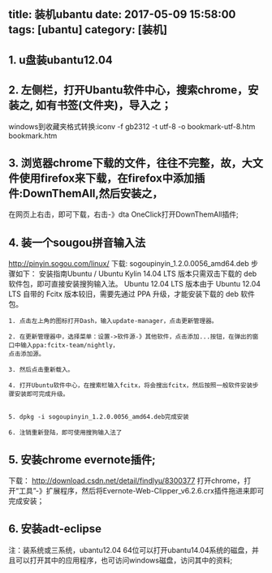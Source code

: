 title: 装机ubantu
date: 2017-05-09 15:58:00
tags: [ubantu]
category: [装机]
---

## 1. u盘装ubantu12.04

## 2. 左侧栏，打开Ubantu软件中心，搜索chrome，安装之, 如有书签(文件夹)，导入之；
   windows到收藏夹格式转换:iconv -f gb2312 -t utf-8 -o bookmark-utf-8.htm bookmark.htm 
<!--more-->
## 3. 浏览器chrome下载的文件，往往不完整，故，大文件使用firefox来下载，在firefox中添加插件:DownThemAll,然后安装之，
   在网页上右击，即可下载，右击-》dta OneClick打开DownThemAll插件;

## 4. 装一个sougou拼音输入法
   http://pinyin.sogou.com/linux/
   下载: sogoupinyin_1.2.0.0056_amd64.deb
	步骤如下：
	安装指南Ubuntu / Ubuntu Kylin 14.04 LTS 版本只需双击下载的 deb 软件包，即可直接安装搜狗输入法。
	Ubuntu 12.04 LTS 版本由于 Ubuntu 12.04 LTS 自带的 Fcitx 版本较旧，需要先通过 PPA 升级，才能安装下载的 deb 软件包。

	1. 点击左上角的图标打开Dash，输入update-manager，点击更新管理器。

	2. 在更新管理器中，选择菜单：设置->软件源-》其他软件，点击添加...按钮，在弹出的窗口中输入ppa:fcitx-team/nightly， 
	点击添加源。

	3. 然后点击重新载入。

	4. 打开Ubuntu软件中心，在搜索栏输入fcitx，将会搜出fcitx，然后按照一般软件安装步骤安装即可完成升级。


	5. dpkg -i sogoupinyin_1.2.0.0056_amd64.deb完成安装

	6. 注销重新登陆，即可使用搜狗输入法了



## 5. 安装chrome evernote插件;
  下载： http://download.csdn.net/detail/findlyu/8300377
  打开chrome，打开“工具”-》扩展程序，然后将Evernote-Web-Clipper_v6.2.6.crx插件拖进来即可完成安装；

## 6. 安装adt-eclipse
注：装系统或三系统，ubantu12.04 64位可以打开ubantu14.04系统的磁盘，并且可以打开其中的应用程序，也可访问windows磁盘，访问其中的资料;




